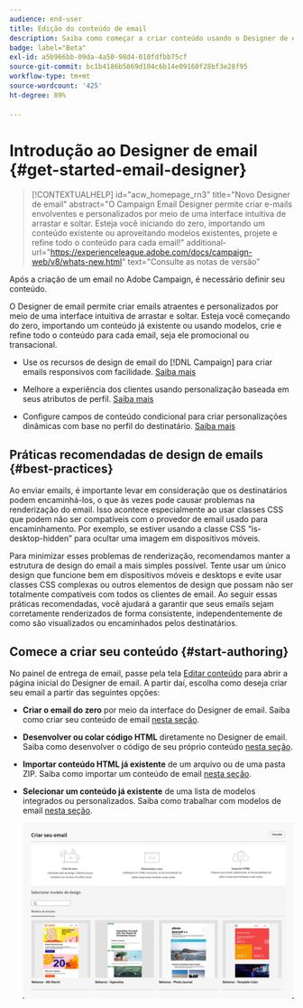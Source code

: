 ```yaml
---
audience: end-user
title: Edição do conteúdo de email
description: Saiba como começar a criar conteúdo usando o Designer de email na interface do Campaign Web
badge: label="Beta"
exl-id: a5b966bb-09da-4a50-98d4-010fdfbb75cf
source-git-commit: bc1b4186b5869d104c6b14e09160f28bf3e28f95
workflow-type: tm+mt
source-wordcount: '425'
ht-degree: 89%

---
```


# Introdução ao Designer de email {#get-started-email-designer}

>[!CONTEXTUALHELP]
>id="acw_homepage_rn3"
>title="Novo Designer de email"
>abstract="O Campaign Email Designer permite criar e-mails envolventes e personalizados por meio de uma interface intuitiva de arrastar e soltar. Esteja você iniciando do zero, importando um conteúdo existente ou aproveitando modelos existentes, projete e refine todo o conteúdo para cada email!"
>additional-url="https://experienceleague.adobe.com/docs/campaign-web/v8/whats-new.html" text="Consulte as notas de versão"


Após a criação de um email no Adobe Campaign, é necessário definir seu conteúdo.

O Designer de email permite criar emails atraentes e personalizados por meio de uma interface intuitiva de arrastar e soltar. Esteja você começando do zero, importando um conteúdo já existente ou usando modelos, crie e refine todo o conteúdo para cada email, seja ele promocional ou transacional.

<!--Built to deliver HTML optimized for responsive design, the Email Designer allows you to easily define and apply visibility conditions and dynamic content to an email, template, or fragment directly through the user interface. You can seamlessly switch between the drag and drop interface and HTML code at the click of a button.

The Email Designer allows you to create email content and email content templates. It is compatible with simple emails, transactional emails, A/B test emails, multilingual emails, and recurring emails.-->

* Use os recursos de design de email do [!DNL Campaign] para criar emails responsivos com facilidade. [Saiba mais](create-email-content.md)

* Melhore a experiência dos clientes usando personalização baseada em seus atributos de perfil. [Saiba mais](../personalization/personalize.md)

* Configure campos de conteúdo condicional para criar personalizações dinâmicas com base no perfil do destinatário. [Saiba mais](../personalization/conditions.md)

## Práticas recomendadas de design de emails {#best-practices}

Ao enviar emails, é importante levar em consideração que os destinatários podem encaminhá-los, o que às vezes pode causar problemas na renderização do email. Isso acontece especialmente ao usar classes CSS que podem não ser compatíveis com o provedor de email usado para encaminhamento. Por exemplo, se estiver usando a classe CSS “is-desktop-hidden” para ocultar uma imagem em dispositivos móveis.

Para minimizar esses problemas de renderização, recomendamos manter a estrutura de design do email a mais simples possível. Tente usar um único design que funcione bem em dispositivos móveis e desktops e evite usar classes CSS complexas ou outros elementos de design que possam não ser totalmente compatíveis com todos os clientes de email. Ao seguir essas práticas recomendadas, você ajudará a garantir que seus emails sejam corretamente renderizados de forma consistente, independentemente de como são visualizados ou encaminhados pelos destinatários.

## Comece a criar seu conteúdo {#start-authoring}

No painel de entrega de email, passe pela tela [Editar conteúdo](edit-content.md) para abrir a página inicial do Designer de email. A partir daí, escolha como deseja criar seu email a partir das seguintes opções:

* **Criar o email do zero** por meio da interface do Designer de email. Saiba como criar seu conteúdo de email [nesta seção](create-email-content.md).

* **Desenvolver ou colar código HTML** diretamente no Designer de email. Saiba como desenvolver o código de seu próprio conteúdo [nesta seção](code-content.md).

* **Importar conteúdo HTML já existente** de um arquivo ou de uma pasta ZIP. Saiba como importar um conteúdo de email [nesta seção](existing-content.md).

* **Selecionar um conteúdo já existente** de uma lista de modelos integrados ou personalizados. Saiba como trabalhar com modelos de email [nesta seção](email-sample-templates.md).

  ![](assets/email_designer_create_options.png)
